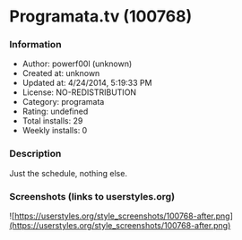 # Programata.tv (100768)

### Information
- Author: powerf00l (unknown)
- Created at: unknown
- Updated at: 4/24/2014, 5:19:33 PM
- License: NO-REDISTRIBUTION
- Category: programata
- Rating: undefined
- Total installs: 29
- Weekly installs: 0


### Description
Just the schedule, nothing else.


### Screenshots (links to userstyles.org)
![https://userstyles.org/style_screenshots/100768-after.png](https://userstyles.org/style_screenshots/100768-after.png)


